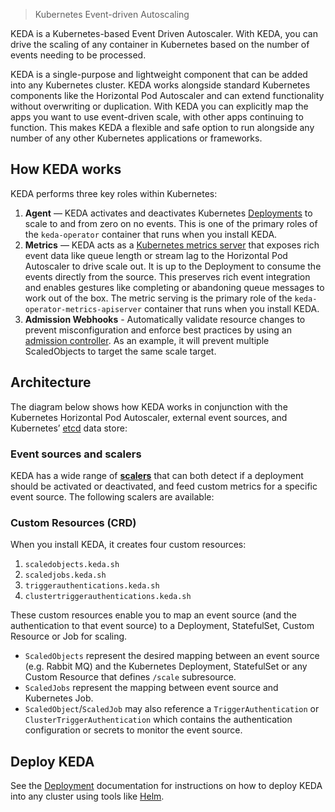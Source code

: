 > Kubernetes Event-driven Autoscaling

KEDA is a Kubernetes-based Event Driven Autoscaler. With KEDA, you can drive the scaling of any container in Kubernetes based on the number of events needing to be processed.

KEDA is a single-purpose and lightweight component that can be added into any Kubernetes cluster. KEDA works alongside standard Kubernetes components like the Horizontal Pod Autoscaler and can extend functionality without overwriting or duplication. With KEDA you can explicitly map the apps you want to use event-driven scale, with other apps continuing to function. This makes KEDA a flexible and safe option to run alongside any number of any other Kubernetes applications or frameworks.

## How KEDA works

KEDA performs three key roles within Kubernetes:

1. **Agent** — KEDA activates and deactivates Kubernetes [Deployments](https://kubernetes.io/docs/concepts/workloads/controllers/deployment) to scale to and from zero on no events. This is one of the primary roles of the `keda-operator` container that runs when you install KEDA.
2. **Metrics** — KEDA acts as a [Kubernetes metrics server](https://kubernetes.io/docs/tasks/run-application/horizontal-pod-autoscale/#support-for-custom-metrics) that exposes rich event data like queue length or stream lag to the Horizontal Pod Autoscaler to drive scale out. It is up to the Deployment to consume the events directly from the source. This preserves rich event integration and enables gestures like completing or abandoning queue messages to work out of the box. The metric serving is the primary role of the `keda-operator-metrics-apiserver` container that runs when you install KEDA.
3. **Admission Webhooks** - Automatically validate resource changes to prevent misconfiguration and enforce best practices by using an [admission controller](https://kubernetes.io/docs/reference/access-authn-authz/admission-controllers/). As an example, it will prevent multiple ScaledObjects to target the same scale target.
## Architecture

The diagram below shows how KEDA works in conjunction with the Kubernetes Horizontal Pod Autoscaler, external event sources, and Kubernetes’ [etcd](https://etcd.io) data store:


### Event sources and scalers

KEDA has a wide range of [**scalers**](https://keda.sh/scalers) that can both detect if a deployment should be activated or deactivated, and feed custom metrics for a specific event source. The following scalers are available:

### Custom Resources (CRD)

When you install KEDA, it creates four custom resources:

1. `scaledobjects.keda.sh`
2. `scaledjobs.keda.sh`
3. `triggerauthentications.keda.sh`
4. `clustertriggerauthentications.keda.sh`

These custom resources enable you to map an event source (and the authentication to that event source) to a Deployment, StatefulSet, Custom Resource or Job for scaling.

- `ScaledObjects` represent the desired mapping between an event source (e.g. Rabbit MQ) and the Kubernetes Deployment, StatefulSet or any Custom Resource that defines `/scale` subresource.
- `ScaledJobs` represent the mapping between event source and Kubernetes Job.
- `ScaledObject`/`ScaledJob` may also reference a `TriggerAuthentication` or `ClusterTriggerAuthentication` which contains the authentication configuration or secrets to monitor the event source.

## Deploy KEDA[](https://keda.sh/docs/2.16/concepts/#deploy-keda)

See the [Deployment](https://keda.sh/docs/2.16/deploy/) documentation for instructions on how to deploy KEDA into any cluster using tools like [Helm](https://keda.sh/docs/2.16/deploy/#helm).